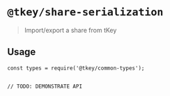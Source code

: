# `@tkey/share-serialization`

> Import/export a share from tKey

## Usage

```
const types = require('@tkey/common-types');


// TODO: DEMONSTRATE API
```
